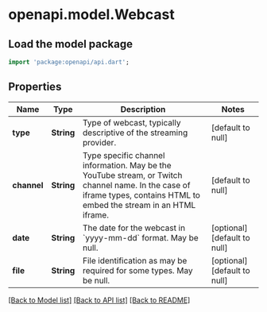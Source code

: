 # openapi.model.Webcast

## Load the model package
```dart
import 'package:openapi/api.dart';
```

## Properties
Name | Type | Description | Notes
------------ | ------------- | ------------- | -------------
**type** | **String** | Type of webcast, typically descriptive of the streaming provider. | [default to null]
**channel** | **String** | Type specific channel information. May be the YouTube stream, or Twitch channel name. In the case of iframe types, contains HTML to embed the stream in an HTML iframe. | [default to null]
**date** | **String** | The date for the webcast in &#x60;yyyy-mm-dd&#x60; format. May be null. | [optional] [default to null]
**file** | **String** | File identification as may be required for some types. May be null. | [optional] [default to null]

[[Back to Model list]](../README.md#documentation-for-models) [[Back to API list]](../README.md#documentation-for-api-endpoints) [[Back to README]](../README.md)


